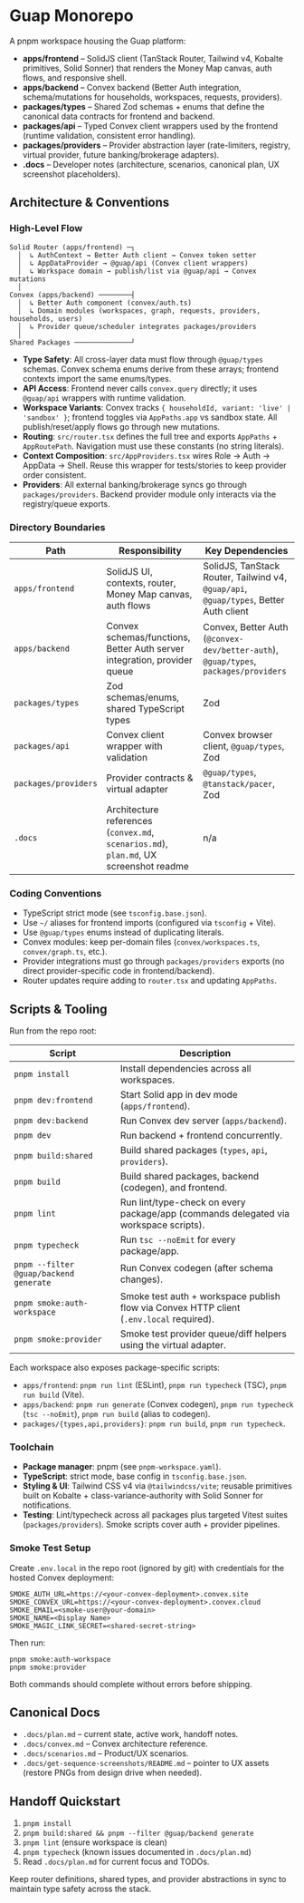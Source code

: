 # Guap Monorepo

A pnpm workspace housing the Guap platform:

- **apps/frontend** – SolidJS client (TanStack Router, Tailwind v4, Kobalte primitives, Solid Sonner) that renders the Money Map canvas, auth flows, and responsive shell.
- **apps/backend** – Convex backend (Better Auth integration, schema/mutations for households, workspaces, requests, providers).
- **packages/types** – Shared Zod schemas + enums that define the canonical data contracts for frontend and backend.
- **packages/api** – Typed Convex client wrappers used by the frontend (runtime validation, consistent error handling).
- **packages/providers** – Provider abstraction layer (rate-limiters, registry, virtual provider, future banking/brokerage adapters).
- **.docs** – Developer notes (architecture, scenarios, canonical plan, UX screenshot placeholders).

## Architecture & Conventions

### High-Level Flow
```
Solid Router (apps/frontend) ─┐
  │  ↳ AuthContext → Better Auth client → Convex token setter
  │  ↳ AppDataProvider → @guap/api (Convex client wrappers)
  │  ↳ Workspace domain → publish/list via @guap/api → Convex mutations
  │
Convex (apps/backend) ────────┤
  │  ↳ Better Auth component (convex/auth.ts)
  │  ↳ Domain modules (workspaces, graph, requests, providers, households, users)
  │  ↳ Provider queue/scheduler integrates packages/providers
  │
Shared Packages ──────────────┘
```

- **Type Safety**: All cross-layer data must flow through `@guap/types` schemas. Convex schema enums derive from these arrays; frontend contexts import the same enums/types.
- **API Access**: Frontend never calls `convex.query` directly; it uses `@guap/api` wrappers with runtime validation.
- **Workspace Variants**: Convex tracks `{ householdId, variant: 'live' | 'sandbox' }`; frontend toggles via `AppPaths.app` vs sandbox state. All publish/reset/apply flows go through new mutations.
- **Routing**: `src/router.tsx` defines the full tree and exports `AppPaths` + `AppRoutePath`. Navigation must use these constants (no string literals).
- **Context Composition**: `src/AppProviders.tsx` wires Role → Auth → AppData → Shell. Reuse this wrapper for tests/stories to keep provider order consistent.
- **Providers**: All external banking/brokerage syncs go through `packages/providers`. Backend provider module only interacts via the registry/queue exports.

### Directory Boundaries

| Path | Responsibility | Key Dependencies |
| ---- | -------------- | ---------------- |
| `apps/frontend` | SolidJS UI, contexts, router, Money Map canvas, auth flows | SolidJS, TanStack Router, Tailwind v4, `@guap/api`, `@guap/types`, Better Auth client |
| `apps/backend` | Convex schemas/functions, Better Auth server integration, provider queue | Convex, Better Auth (`@convex-dev/better-auth`), `@guap/types`, `packages/providers` |
| `packages/types` | Zod schemas/enums, shared TypeScript types | Zod |
| `packages/api` | Convex client wrapper with validation | Convex browser client, `@guap/types`, Zod |
| `packages/providers` | Provider contracts & virtual adapter | `@guap/types`, `@tanstack/pacer`, Zod |
| `.docs` | Architecture references (`convex.md`, `scenarios.md`), `plan.md`, UX screenshot readme | n/a |

### Coding Conventions
- TypeScript strict mode (see `tsconfig.base.json`).
- Use `~/` aliases for frontend imports (configured via `tsconfig` + Vite).
- Use `@guap/types` enums instead of duplicating literals.
- Convex modules: keep per-domain files (`convex/workspaces.ts`, `convex/graph.ts`, etc.).
- Provider integrations must go through `packages/providers` exports (no direct provider-specific code in frontend/backend).
- Router updates require adding to `router.tsx` and updating `AppPaths`.

## Scripts & Tooling

Run from the repo root:

| Script | Description |
| ------ | ----------- |
| `pnpm install` | Install dependencies across all workspaces. |
| `pnpm dev:frontend` | Start Solid app in dev mode (`apps/frontend`). |
| `pnpm dev:backend` | Run Convex dev server (`apps/backend`). |
| `pnpm dev` | Run backend + frontend concurrently. |
| `pnpm build:shared` | Build shared packages (`types`, `api`, `providers`). |
| `pnpm build` | Build shared packages, backend (codegen), and frontend. |
| `pnpm lint` | Run lint/type-check on every package/app (commands delegated via workspace scripts). |
| `pnpm typecheck` | Run `tsc --noEmit` for every package/app. |
| `pnpm --filter @guap/backend generate` | Run Convex codegen (after schema changes). |
| `pnpm smoke:auth-workspace` | Smoke test auth + workspace publish flow via Convex HTTP client (`.env.local` required). |
| `pnpm smoke:provider` | Smoke test provider queue/diff helpers using the virtual adapter. |

Each workspace also exposes package-specific scripts:

- `apps/frontend`: `pnpm run lint` (ESLint), `pnpm run typecheck` (TSC), `pnpm run build` (Vite).
- `apps/backend`: `pnpm run generate` (Convex codegen), `pnpm run typecheck` (`tsc --noEmit`), `pnpm run build` (alias to codegen).
- `packages/{types,api,providers}`: `pnpm run build`, `pnpm run typecheck`.

### Toolchain
- **Package manager**: pnpm (see `pnpm-workspace.yaml`).
- **TypeScript**: strict mode, base config in `tsconfig.base.json`.
- **Styling & UI**: Tailwind CSS v4 via `@tailwindcss/vite`; reusable primitives built on Kobalte + class-variance-authority with Solid Sonner for notifications.
- **Testing**: Lint/typecheck across all packages plus targeted Vitest suites (`packages/providers`). Smoke scripts cover auth + provider pipelines.

### Smoke Test Setup
Create `.env.local` in the repo root (ignored by git) with credentials for the hosted Convex deployment:
```
SMOKE_AUTH_URL=https://<your-convex-deployment>.convex.site
SMOKE_CONVEX_URL=https://<your-convex-deployment>.convex.cloud
SMOKE_EMAIL=<smoke-user@your-domain>
SMOKE_NAME=<Display Name>
SMOKE_MAGIC_LINK_SECRET=<shared-secret-string>
```
Then run:
```
pnpm smoke:auth-workspace
pnpm smoke:provider
```
Both commands should complete without errors before shipping.

## Canonical Docs
- `.docs/plan.md` – current state, active work, handoff notes.
- `.docs/convex.md` – Convex architecture reference.
- `.docs/scenarios.md` – Product/UX scenarios.
- `.docs/get-sequence-screenshots/README.md` – pointer to UX assets (restore PNGs from design drive when needed).

## Handoff Quickstart
1. `pnpm install`
2. `pnpm build:shared && pnpm --filter @guap/backend generate`
3. `pnpm lint` (ensure workspace is clean)
4. `pnpm typecheck` (known issues documented in `.docs/plan.md`)
5. Read `.docs/plan.md` for current focus and TODOs.

Keep router definitions, shared types, and provider abstractions in sync to maintain type safety across the stack.
